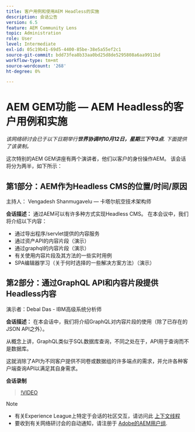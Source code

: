 ```yaml
---
title: 客户用例和使用AEM Headless的实施
description: 会话公告
version: 6.5
feature: AEM Community Lens
topic: Administration
role: User
level: Intermediate
exl-id: 05c19b41-69d5-4400-85be-38e5a55ef2c1
source-git-commit: bdd73fea8b33aa0bd25d8de5295808a6aa9911bd
workflow-type: tm+mt
source-wordcount: '268'
ht-degree: 0%

---
```


# AEM GEM功能 — AEM Headless的客户用例和实施

*该网络研讨会已于以下日期举行&#x200B;**世界协调时10月12日，星期三下午3点**. 下面提供了该录制。*

这次特别的AEM GEM讲座有两个演讲者，他们以客户的身份操作AEM。 该会话将分为两半，如下所示：

## 第1部分：AEM作为Headless CMS的位置/时间/原因

主持人： Vengadesh Shanmugavelu — 卡塔尔航空技术架构师

**会话描述：**
通过AEM可以有许多种方式实现Headless CMS。
在本会议中，我们将介绍以下内容：

* 通过导出程序/servlet提供的内容服务
* 通过资产API的内容片段（演示）
* 通过graphql的内容片段（演示）
* 有关使用内容片段及其方法的一些实时用例
* SPA编辑器学习（关于何时选择的一些解决方案方法）（演示）

## 第2部分：通过GraphQL API和内容片段提供Headless内容

演示者：Debal Das - IBM高级系统分析师

**会话描述：**
在本会话中，我们将介绍GraphQL对内容片段的使用（除了已存在的JSON API之外）。

从概念上讲，GraphQL类似于SQL数据库查询，不同之处在于，API用于查询而不是数据库。

这就消除了API为不同客户提供不同卷或数据组的许多端点的需求，并允许各种客户端查询API以满足其自身需求。

**会话录制**

>[!VIDEO](https://video.tv.adobe.com/v/3410160)

>[!NOTE]
>
>* 有关Experience League上特定于会话的社区交互，请访问此 [上下文线程](https://adobe.ly/3r6P4nr)
>* 要收到有关网络研讨会的自动通知，请注册于 [Adobe的AEM用户组](https://aem-augs.adobe.com/).

